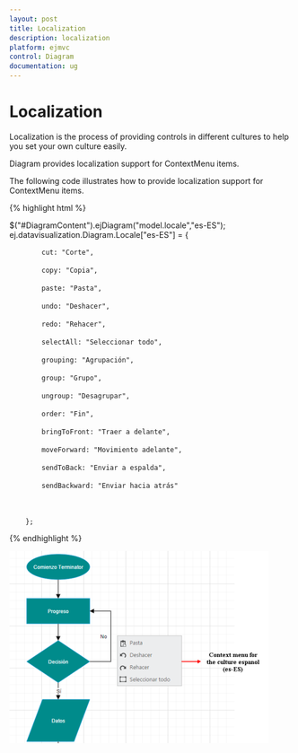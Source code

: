 ```yaml
---
layout: post
title: Localization
description: localization 
platform: ejmvc
control: Diagram
documentation: ug
---
```


# Localization 

Localization is the process of providing controls in different cultures to help you set your own culture easily.

Diagram provides localization support for ContextMenu items.

The following code illustrates how to provide localization support for ContextMenu items.

{% highlight html %}






$("#DiagramContent").ejDiagram("model.locale","es-ES"); ej.datavisualization.Diagram.Locale["es-ES"] = {

            cut: "Corte",

            copy: "Copia",

            paste: "Pasta",

            undo: "Deshacer",

            redo: "Rehacer",

            selectAll: "Seleccionar todo",

            grouping: "Agrupación",

            group: "Grupo",

            ungroup: "Desagrupar",

            order: "Fin",

            bringToFront: "Traer a delante",

            moveForward: "Movimiento adelante",

            sendToBack: "Enviar a espalda",

            sendBackward: "Enviar hacia atrás"



        };



{% endhighlight %}



![](Localization_images/Localization_img1.png)




